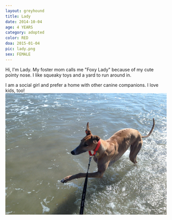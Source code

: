 ```yaml
---
layout: greyhound
title: Lady
date: 2014-10-04
age: 4 YEARS
category: adopted
color: RED
doa: 2015-01-04
pic: lady.png
sex: FEMALE
---
```


Hi, I'm Lady.  My foster mom calls me "Foxy Lady" because of my cute pointy nose.  I like squeaky toys and a yard to run around in.

I am a social girl and prefer a home with other canine companions.  I love kids, too!
![Lady](/img/lady1.png "Lady")
